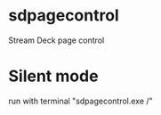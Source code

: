 # sdpagecontrol
Stream Deck page control

# Silent mode
run with terminal "sdpagecontrol.exe /<page number/>"
